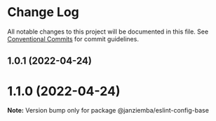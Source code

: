 # Change Log

All notable changes to this project will be documented in this file.
See [Conventional Commits](https://conventionalcommits.org) for commit guidelines.

## 1.0.1 (2022-04-24)

# 1.1.0 (2022-04-24)

**Note:** Version bump only for package @janziemba/eslint-config-base
